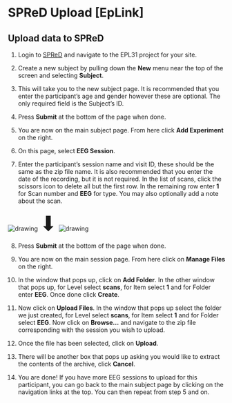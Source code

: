 
# SPReD Upload [EpLink]

## Upload data to SPReD

1. Login to <a href="https://spred.braincode.ca/spred/" target="_blank">SPReD</a> and navigate to the EPL31 project for your site.


2. Create a new subject by pulling down the **New** menu near the top of the screen and selecting **Subject**.


3. This will take you to the new subject page. It is recommended that you enter the participant’s age and gender however these are optional. The only required field is the Subject’s ID.


4. Press **Submit** at the bottom of the page when done.

5. You are now on the main subject page. From here click **Add Experiment** on the right.


6. On this page, select **EEG Session**.


7. Enter the participant’s session name and visit ID, these should be the same as the zip file name. It is also recommended that you enter the date of the recording, but it is not required. In the list of scans, click the scissors icon to delete all but the first row. In the remaining row enter **1** for Scan number and **EEG** for type. You may also optionally add a note about the scan.

	<div style="vertical-align: middle;">
		<div>
![drawing](img/spred_06.png)			<a style="font-size: 48px;">&#11015;</a>
![drawing](img/spred_07.png)		</div>
	</div>

8. Press **Submit** at the bottom of the page when done.

9. You are now on the main session page. From here click on **Manage Files** on the right.


10. In the window that pops up, click on **Add Folder**. In the other window that pops up, for Level select **scans**, for Item select **1** and for Folder enter **EEG**. Once done click **Create**.


11. Now click on **Upload Files**. In the window that pops up select the folder we just created, for Level select **scans**, for Item select **1** and for Folder select **EEG**. Now click on **Browse…** and navigate to the zip file corresponding with the session you wish to upload.


12. Once the file has been selected, click on **Upload**.


13. There will be another box that pops up asking you would like to extract the contents of the archive, click **Cancel**.


14. You are done! If you have more EEG sessions to upload for this participant, you can go back to the main subject page by clicking on the navigation links at the top. You can then repeat from step 5 and on.


